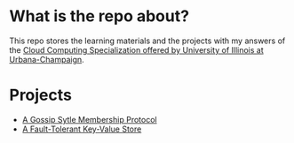 # What is the repo about?

This repo stores the learning materials and the projects with my answers of the [Cloud Computing Specialization offered by University of Illinois at Urbana-Champaign](https://www.coursera.org/specializations/cloud-computing).

# Projects

- [A Gossip Sytle Membership Protocol](Cloud%20Computing%20Concepts,%20Part%201/week5/programmnig_assignment/mp1)
- [A Fault-Tolerant Key-Value Store](Cloud%20Computing%20Concepts,%20Part%202/mp2_assignment/mp2_assignment)
